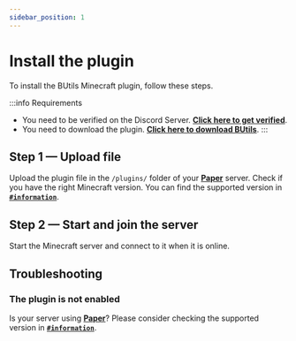 ```yaml
---
sidebar_position: 1
---
```


# Install the plugin

To install the BUtils Minecraft plugin, follow these steps.

:::info Requirements
- You need to be verified on the Discord Server. **[Click here to get verified](../discord/verification)**.
- You need to download the plugin. **[Click here to download BUtils](../discord/download)**.
:::

## Step 1 — Upload file

Upload the plugin file in the `/plugins/` folder of your **[Paper](https://papermc.io/)** server.
Check if you have the right Minecraft version. 
You can find the supported version in **[`#information`](https://discord.com/channels/565867543152033822/637987121671438346/)**.

## Step 2 — Start and join the server

Start the Minecraft server and connect to it when it is online.

## Troubleshooting

### The plugin is not enabled

Is your server using **[Paper](https://papermc.io/)**?
Please consider checking the supported version in **[`#information`](https://discord.com/channels/565867543152033822/637987121671438346/)**.